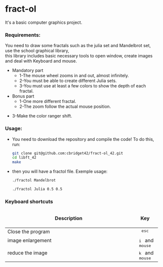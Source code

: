 # fract-ol  
  
It's a basic computer graphics project.  
  
### Requirements:
You need to draw some fractals such as the julia set and Mandelbrot set, use the school graphical library,  
this library includes basic necessary tools to open window, create images and deal with Keyboard and mouse.  
* Mandatory part  
	+ 1-The mouse wheel zooms in and out, almost infinitely.  
	+ 2-You must be able to create different Julia sets.  
	+ 3-You must use at least a few colors to show the depth of each fractal.  
* Bonus part  
	+ 1-One more different fractal.  
	+ 2-The zoom follow the actual mouse position.  
+ 3-Make the color ranger shift.  
  
### Usage:
* You need to download the repository and compile the code! To do this, run:
	```bash
	git clone git@github.com:cbridget42/fract-ol_42.git
	cd libft_42
	make
	```
* then you will have a fractol file. Exemple usage:
	```bash
	./fractol Mandelbrot
	```
  
	```bash
	./fractol Julia 0.5 0.5
	```
  
### Keyboard shortcuts

<table width="100%">
<thead>
<tr>
<td width="65%" height="60px" align="center" cellpadding="0">
<strong>Description</strong>
</td>
<td width="10%" align="center" cellpadding="0">
<span style="width:70px">&nbsp;</span><strong>Key</strong><span style="width:50px">&nbsp;</span>
</td>
</tr>
</thead>
<tbody>
<tr>
<td valign="top" height="30px">Close the program</td>
<td valign="top" align="center"><kbd>&nbsp;esc&nbsp;</kbd></td>
</tr>
<tr>
<td valign="top" height="30px">image enlargement</td>
<td valign="top" align="center"><kbd>&nbsp;i&nbsp;</kbd> and <kbd>&nbsp;mouse&nbsp;</kbd></td>
</tr>
<tr>
<td valign="top" height="30px">reduce the image</td>
<td valign="top" align="center"><kbd>&nbsp;k&nbsp;</kbd> and <kbd>&nbsp;mouse&nbsp;</kbd></td>
</tr>
<tr>
</tbody>
</table>
